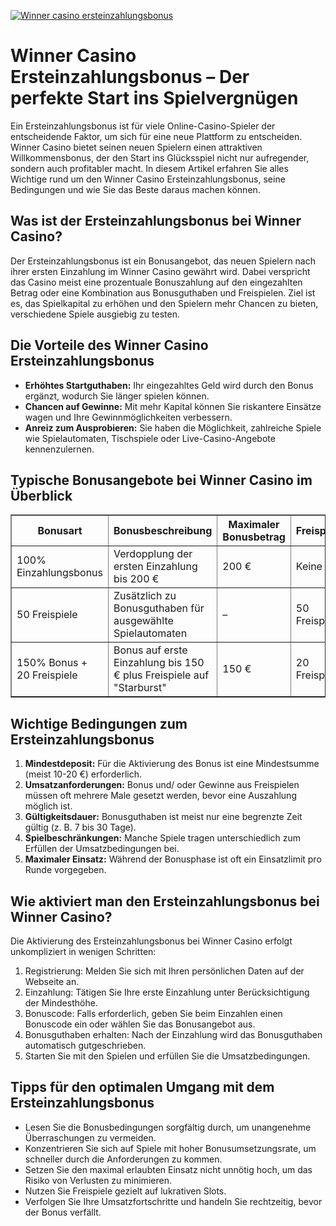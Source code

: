 [![Winner casino ersteinzahlungsbonus](https://123-caf.pages.dev/gitsignup.png)](https://vrmoo.ru/Bt82HjjY)

<h1>Winner Casino Ersteinzahlungsbonus – Der perfekte Start ins Spielvergnügen</h1> <p>Ein Ersteinzahlungsbonus ist für viele Online-Casino-Spieler der entscheidende Faktor, um sich für eine neue Plattform zu entscheiden. Winner Casino bietet seinen neuen Spielern einen attraktiven Willkommensbonus, der den Start ins Glücksspiel nicht nur aufregender, sondern auch profitabler macht. In diesem Artikel erfahren Sie alles Wichtige rund um den Winner Casino Ersteinzahlungsbonus, seine Bedingungen und wie Sie das Beste daraus machen können.</p>  <h2>Was ist der Ersteinzahlungsbonus bei Winner Casino?</h2> <p>Der Ersteinzahlungsbonus ist ein Bonusangebot, das neuen Spielern nach ihrer ersten Einzahlung im Winner Casino gewährt wird. Dabei verspricht das Casino meist eine prozentuale Bonuszahlung auf den eingezahlten Betrag oder eine Kombination aus Bonusguthaben und Freispielen. Ziel ist es, das Spielkapital zu erhöhen und den Spielern mehr Chancen zu bieten, verschiedene Spiele ausgiebig zu testen.</p>  <h2>Die Vorteile des Winner Casino Ersteinzahlungsbonus</h2> <ul>   <li><strong>Erhöhtes Startguthaben:</strong> Ihr eingezahltes Geld wird durch den Bonus ergänzt, wodurch Sie länger spielen können.</li>   <li><strong>Chancen auf Gewinne:</strong> Mit mehr Kapital können Sie riskantere Einsätze wagen und Ihre Gewinnmöglichkeiten verbessern.</li>   <li><strong>Anreiz zum Ausprobieren:</strong> Sie haben die Möglichkeit, zahlreiche Spiele wie Spielautomaten, Tischspiele oder Live-Casino-Angebote kennenzulernen.</li> </ul>  <h2>Typische Bonusangebote bei Winner Casino im Überblick</h2> <table border="1" cellpadding="5" cellspacing="0" style="border-collapse: collapse; width: 100%;">   <thead>     <tr>       <th>Bonusart</th>       <th>Bonusbeschreibung</th>       <th>Maximaler Bonusbetrag</th>       <th>Freispiele</th>       <th>Umsatzbedingungen</th>     </tr>   </thead>   <tbody>     <tr>       <td>100% Einzahlungsbonus</td>       <td>Verdopplung der ersten Einzahlung bis 200 €</td>       <td>200 €</td>       <td>Keine</td>       <td>35x Bonusbetrag</td>     </tr>     <tr>       <td>50 Freispiele</td>       <td>Zusätzlich zu Bonusguthaben für ausgewählte Spielautomaten</td>       <td>–</td>       <td>50 Freispiele</td>       <td>30x Gewinn aus Freispielen</td>     </tr>     <tr>       <td>150% Bonus + 20 Freispiele</td>       <td>Bonus auf erste Einzahlung bis 150 € plus Freispiele auf "Starburst"</td>       <td>150 €</td>       <td>20 Freispiele</td>       <td>40x Bonusbetrag</td>     </tr>   </tbody> </table>  <h2>Wichtige Bedingungen zum Ersteinzahlungsbonus</h2> <ol>   <li><strong>Mindestdeposit:</strong> Für die Aktivierung des Bonus ist eine Mindestsumme (meist 10-20 €) erforderlich.</li>   <li><strong>Umsatzanforderungen:</strong> Bonus und/ oder Gewinne aus Freispielen müssen oft mehrere Male gesetzt werden, bevor eine Auszahlung möglich ist.</li>   <li><strong>Gültigkeitsdauer:</strong> Bonusguthaben ist meist nur eine begrenzte Zeit gültig (z. B. 7 bis 30 Tage).</li>   <li><strong>Spielbeschränkungen:</strong> Manche Spiele tragen unterschiedlich zum Erfüllen der Umsatzbedingungen bei.</li>   <li><strong>Maximaler Einsatz:</strong> Während der Bonusphase ist oft ein Einsatzlimit pro Runde vorgegeben.</li> </ol>  <h2>Wie aktiviert man den Ersteinzahlungsbonus bei Winner Casino?</h2> <p>Die Aktivierung des Ersteinzahlungsbonus bei Winner Casino erfolgt unkompliziert in wenigen Schritten:</p> <ol>   <li>Registrierung: Melden Sie sich mit Ihren persönlichen Daten auf der Webseite an.</li>   <li>Einzahlung: Tätigen Sie Ihre erste Einzahlung unter Berücksichtigung der Mindesthöhe.</li>   <li>Bonuscode: Falls erforderlich, geben Sie beim Einzahlen einen Bonuscode ein oder wählen Sie das Bonusangebot aus.</li>   <li>Bonusguthaben erhalten: Nach der Einzahlung wird das Bonusguthaben automatisch gutgeschrieben.</li>   <li>Starten Sie mit den Spielen und erfüllen Sie die Umsatzbedingungen.</li> </ol>  <h2>Tipps für den optimalen Umgang mit dem Ersteinzahlungsbonus</h2> <ul>   <li>Lesen Sie die Bonusbedingungen sorgfältig durch, um unangenehme Überraschungen zu vermeiden.</li>   <li>Konzentrieren Sie sich auf Spiele mit hoher Bonusumsetzungsrate, um schneller durch die Anforderungen zu kommen.</li>   <li>Setzen Sie den maximal erlaubten Einsatz nicht unnötig hoch, um das Risiko von Verlusten zu minimieren.</li>   <li>Nutzen Sie Freispiele gezielt auf lukrativen Slots.</li>   <li>Verfolgen Sie Ihre Umsatzfortschritte und handeln Sie rechtzeitig, bevor der Bonus verfällt.</li> </ul>
